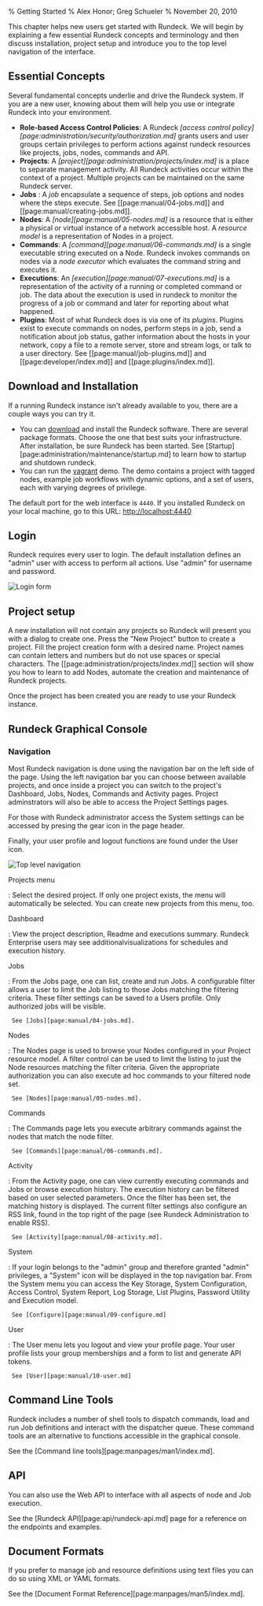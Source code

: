 % Getting Started
% Alex Honor; Greg Schueler
% November 20, 2010

This chapter helps new users get started with Rundeck. We will begin
by explaining a few essential Rundeck concepts and
terminology and then discuss installation, project setup and introduce
you to the top level navigation of the interface.

## Essential Concepts

Several fundamental concepts underlie and drive the Rundeck system.
If you are a new user, knowing about them will
help you use or integrate Rundeck into your environment.


* **Role-based Access Control Policies**:   A Rundeck _[access control policy][page:administration/security/authorization.md]_ grants users
and user groups certain privileges to perform actions against rundeck resources
like projects, jobs, nodes, commands and API.
* **Projects**:  A _[project][page:administration/projects/index.md]_ is a place to separate management activity.
All Rundeck activities occur within the context of a project.
Multiple projects can be maintained on the same Rundeck server.
* **Jobs** : A _job_ encapsulate a sequence of steps, job options and nodes where the steps execute. See [[page:manual/04-jobs.md]] and [[page:manual/creating-jobs.md]].
* **Nodes**: A _[node][page:manual/05-nodes.md]_  is a resource that is either a physical or virtual instance
of a network accessible host.
A *resource model* is a representation of Nodes in a project.
* **Commands**: A _[command][page:manual/06-commands.md]_ is a single executable string executed on a Node.
Rundeck invokes commands on nodes via a *node executor*
which evaluates the command string and executes it.
* **Executions**:  An _[execution][page:manual/07-executions.md]_ is a representation of the activity of a running or completed
command or job. The data about the execution is used in rundeck to monitor
the progress of a job or command and later for reporting about what happened.
* **Plugins**: Most of what Rundeck does is via one of its _plugins_. Plugins exist
to execute commands on nodes, perform steps in a job,
send a notification about job status, gather
information about the hosts in your network, copy a file to a remote
server, store and stream logs, or talk to a user directory. See [[page:manual/job-plugins.md]] and [[page:developer/index.md]] and [[page:plugins/index.md]].


## Download and Installation

If a running Rundeck instance isn't already available to you,
there are a couple ways you can try it.

* You can [download](http://rundeck.org/downloads.html) and
install the Rundeck software. There are several package formats.
Choose the one that best suits your infrastructure.
After installation, be sure Rundeck has been started.
See [Startup][page:administration/maintenance/startup.md] to learn how to
startup and shutdown rundeck.
* You can run the [vagrant](https://github.com/rundeck/anvils-demo) demo.
The demo contains a project with tagged nodes, example job workflows with
dynamic options, and a set of users, each with varying degrees of privilege.

The default port for the web interface is `4440`. If you
installed Rundeck on your local machine, go to this URL: <http://localhost:4440>

## Login

Rundeck requires every user to login. The default installation
defines an "admin" user with access to perform all actions.
Use "admin" for username and password.

![Login form](/figures/fig0202.png)

## Project setup

A new installation will not contain any projects so Rundeck will present
you with a dialog to create one. Press the "New Project" button to create
a project.
Fill the project creation form with a desired name. Project names can
contain letters and numbers but do not use spaces or special characters.
The [[page:administration/projects/index.md]]
section
will show you how to learn to add Nodes, automate the creation and maintenance of
Rundeck projects.

Once the project has been created you are ready to use your Rundeck instance.

## Rundeck Graphical Console


### Navigation

Most Rundeck navigation is done using the navigation bar on the left side of the page.
Using the left navigation bar you can choose between available projects, and once inside a project you can switch to the project's Dashboard, Jobs, Nodes, Commands and Activity pages.
Project adminstrators will also be able to access the Project Settings pages.

For those with Rundeck administrator access the System settings can be accessed by presing the gear icon in the page header.

Finally, your user profile and logout functions are found under the User icon.

![Top level navigation](/figures/fig0201.png)

Projects menu

:    Select the desired project. If only one project exists, the menu will
     automatically be selected. You can create new projects from
     this menu, too.

Dashboard

:    View the project description, Readme and executions summary.
     Rundeck Enterprise users may see additionalvisualizations for schedules and execution history.

Jobs

:    From the Jobs page, one can list, create and run Jobs. A
     configurable filter allows a user to limit the Job listing to those
     Jobs matching the filtering criteria. These filter settings can be
     saved to a Users profile. Only authorized jobs will be visible.

     See [Jobs][page:manual/04-jobs.md].

Nodes

:    The Nodes page is used to browse your Nodes configured in your
     Project resource model. A filter  control can be used to
     limit the listing to just the Node resources
     matching the filter criteria. Given the appropriate authorization
     you can also execute ad hoc commands to your filtered node set.

     See [Nodes][page:manual/05-nodes.md].

Commands

:    The Commands page lets you execute arbitrary commands against the
     nodes that match the node filter.

     See [Commands][page:manual/06-commands.md].

Activity

:    From the Activity page, one can view currently executing commands
     and Jobs or browse execution history. The execution
     history can be filtered based on user selected parameters. Once the
     filter has been set, the matching history is displayed. The current
     filter settings also configure an RSS link, found in the top right of
     the page (see Rundeck Administration to enable RSS).

     See [Activity][page:manual/08-activity.md].


System

:    If your login belongs to the "admin" group and therefore granted
     "admin" privileges, a "System" icon will be displayed in
     the top navigation bar.
     From the System menu you can access the Key Storage,
     System Configuration, Access Control, System Report, Log Storage,
     List Plugins, Password Utility and Execution model.

     See [Configure][page:manual/09-configure.md]

User

:    The User menu lets you logout and view your profile page.
     Your user profile lists your group memberships and a form to list
     and generate API tokens.

     See [User][page:manual/10-user.md]


## Command Line Tools

Rundeck includes a number of shell tools to dispatch commands, load
and run Job definitions and interact with the dispatcher queue. These
command tools are an alternative to functions accessible in the
graphical console.

See the [Command line tools][page:manpages/man1/index.md].

## API

You can also use the Web API to interface with all aspects of node
and Job execution.

See the [Rundeck API][page:api/rundeck-api.md] page for a reference on the
endpoints and examples.

## Document Formats

If you prefer to manage job and resource definitions using text files
you can do so using XML or YAML formats.

See the [Document Format Reference][page:manpages/man5/index.md].
